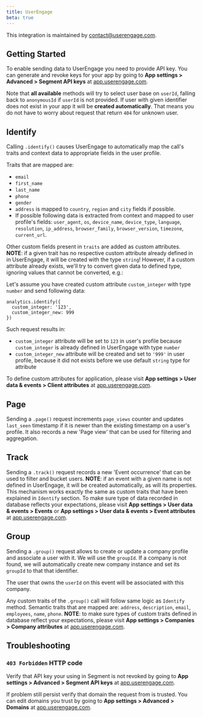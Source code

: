 ```yaml
---
title: UserEngage
beta: true
---
```


This integration is maintained by contact@userengage.com.

## Getting Started

To enable sending data to UserEngage you need to provide API key. You can generate and revoke keys for your app by going to **App settings > Advanced > Segment API keys** at [app.userengage.com](https://app.userengage.com).

Note that **all available** methods will try to select user base on `userId`, falling back to `anonymousId` if `userId` is not provided. If user with given identifier does not exist in your app it will be **created automatically**. That means you do not have to worry about request that return `404` for unknown user.

## Identify
Calling `.identify()` causes UserEngage to automatically map the call's traits and context data to appropriate fields in the user profile.

Traits that are mapped are:
 - `email`
 - `first_name`
 - `last_name`
 - `phone`
 - `gender`
 - `address` is mapped to `country`, `region` and `city` fields if possible.
 - If possible following data is extracted from context and mapped to user profile's fields: `user_agent`, `os`, `device_name`, `device_type`, `language`, `resolution`, `ip_address`, `browser_family`, `browser_version`, `timezone`, `current_url`.

Other custom fields present in `traits` are added as custom attributes. **NOTE**: if a given trait has no respective custom attribute already defined in in UserEngage, it will be created with the type `string`! However, if a custom attribute already exists, we'll try to convert given data to defined type, ignoring values that cannot be converted, e.g.:

Let's assume you have created custom attribute `custom_integer` with type `number` and send following data:

```
analytics.identify({
  custom_integer: '123',
  custom_integer_new: 999
})
```

Such request results in:

* `custom_integer` attribute will be set to `123` in user's profile because `custom_integer` is already defined in UserEngage with type `number`
* `custom_integer_new` attribute will be created and set to `'999'` in user profile, because it did not exists before we use default `string` type for attribute

To define custom attributes for application, please visit **App settings > User data & events > Client attributes** at [app.userengage.com](https://app.userengage.com).

## Page
Sending a `.page()` request increments `page_views` counter and updates `last_seen` timestamp if it is newer than the existing timestamp on a user's profile. It also records a new 'Page view' that can be used for filtering and aggregation.

## Track
Sending a `.track()` request records a new 'Event occurrence' that can be used to filter and bucket users. **NOTE**: if an event with a given name is not defined in UserEngage, it will be created automatically, as will its properties. This mechanism works exactly the same as custom traits that have been explained in `Identify` section. To make sure type of data recorded in database reflects your expectations, please visit **App settings > User data & events > Events** or **App settings > User data & events > Event attributes** at [app.userengage.com](https://app.userengage.com).

## Group
Sending a `.group()` request allows to create or update a company profile and associate a user with it. We will use the `groupId`. If a company is not found, we will automatically create new company instance and set its `groupId` to that that identifier.

The user that owns the `userId` on this event will be associated with this company.

Any custom traits of the `.group()` call will follow same logic as `Identify` method. Semantic traits that are mapped are: `address`, `description`, `email`, `employees`, `name`, `phone`. **NOTE**: to make sure types of custom traits defined in database reflect your expectations, please visit **App settings > Companies > Company attributes** at [app.userengage.com](https://app.userengage.com).

## Troubleshooting

### `403 Forbidden` HTTP code
Verify that API key your using in Segment is not revoked by going to **App settings > Advanced > Segment API keys** at [app.userengage.com](https://app.userengage.com).

If problem still persist verify that domain the request from is trusted. You can edit domains you trust by going to **App settings > Advanced > Domains** at [app.userengage.com](https://app.userengage.com).
